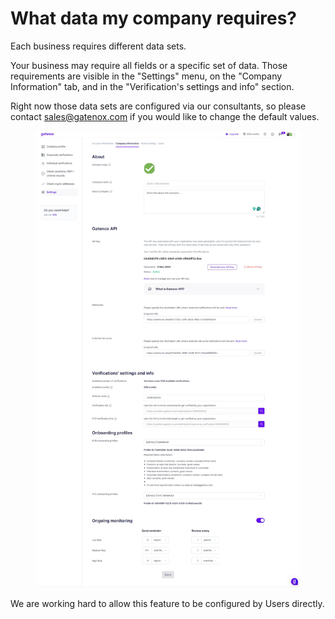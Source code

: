 # What data my company requires?

Each business requires different data sets.&#x20;

Your business may require all fields or a specific set of data. Those requirements are visible in the "Settings" menu, on the "Company Information" tab, and in the "Verification's settings and info" section.

Right now those data sets are configured via our consultants, so please contact [sales@gatenox.com](mailto:sales@gatenox.com) if you would like to change the default values.

<figure><img src="../../.gitbook/assets/Company information (2).png" alt=""><figcaption></figcaption></figure>

We are working hard to allow this feature to be configured by Users directly.
